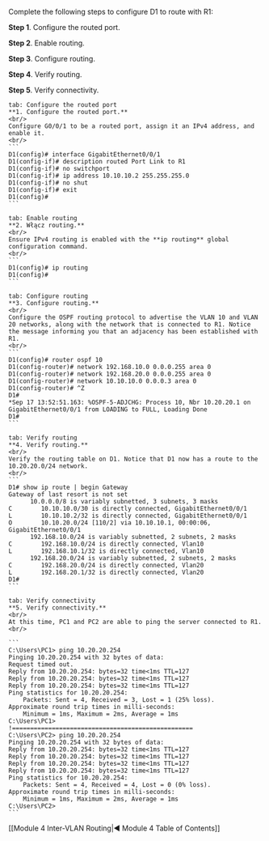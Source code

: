 Complete the following steps to configure D1 to route with R1:

**Step 1**. Configure the routed port.

**Step 2**. Enable routing.

**Step 3**. Configure routing.

**Step 4**. Verify routing.

**Step 5**. Verify connectivity.

````tabs
tab: Configure the routed port
**1. Configure the routed port.**
<br/>
Configure G0/0/1 to be a routed port, assign it an IPv4 address, and enable it.
<br/>
```
D1(config)# interface GigabitEthernet0/0/1
D1(config-if)# description routed Port Link to R1
D1(config-if)# no switchport
D1(config-if)# ip address 10.10.10.2 255.255.255.0
D1(config-if)# no shut
D1(config-if)# exit
D1(config)#
```

tab: Enable routing
**2. Włącz routing.**
<br/>
Ensure IPv4 routing is enabled with the **ip routing** global configuration command.
<br/>
```
D1(config)# ip routing
D1(config)#
```

tab: Configure routing 
**3. Configure routing.**
<br/>
Configure the OSPF routing protocol to advertise the VLAN 10 and VLAN 20 networks, along with the network that is connected to R1. Notice the message informing you that an adjacency has been established with R1.
<br/>
```
D1(config)# router ospf 10
D1(config-router)# network 192.168.10.0 0.0.0.255 area 0
D1(config-router)# network 192.168.20.0 0.0.0.255 area 0
D1(config-router)# network 10.10.10.0 0.0.0.3 area 0
D1(config-router)# ^Z
D1#
*Sep 17 13:52:51.163: %OSPF-5-ADJCHG: Process 10, Nbr 10.20.20.1 on GigabitEthernet0/0/1 from LOADING to FULL, Loading Done
D1#
```

tab: Verify routing 
**4. Verify routing.**
<br/>
Verify the routing table on D1. Notice that D1 now has a route to the 10.20.20.0/24 network.
<br/>
```
D1# show ip route | begin Gateway
Gateway of last resort is not set
      10.0.0.0/8 is variably subnetted, 3 subnets, 3 masks
C        10.10.10.0/30 is directly connected, GigabitEthernet0/0/1
L        10.10.10.2/32 is directly connected, GigabitEthernet0/0/1
O        10.10.20.0/24 [110/2] via 10.10.10.1, 00:00:06, GigabitEthernet0/0/1
      192.168.10.0/24 is variably subnetted, 2 subnets, 2 masks
C        192.168.10.0/24 is directly connected, Vlan10
L        192.168.10.1/32 is directly connected, Vlan10
      192.168.20.0/24 is variably subnetted, 2 subnets, 2 masks
C        192.168.20.0/24 is directly connected, Vlan20
L        192.168.20.1/32 is directly connected, Vlan20
D1#
```

tab: Verify connectivity
**5. Verify connectivity.**
<br/>
At this time, PC1 and PC2 are able to ping the server connected to R1.
<br/>

```
C:\Users\PC1> ping 10.20.20.254
Pinging 10.20.20.254 with 32 bytes of data: 
Request timed out.
Reply from 10.20.20.254: bytes=32 time<1ms TTL=127
Reply from 10.20.20.254: bytes=32 time<1ms TTL=127
Reply from 10.20.20.254: bytes=32 time<1ms TTL=127
Ping statistics for 10.20.20.254:
    Packets: Sent = 4, Received = 3, Lost = 1 (25% loss).
Approximate round trip times in milli-seconds: 
    Minimum = 1ms, Maximum = 2ms, Average = 1ms 
C:\Users\PC1>
!==================================================
C:\Users\PC2> ping 10.20.20.254
Pinging 10.20.20.254 with 32 bytes of data: 
Reply from 10.20.20.254: bytes=32 time<1ms TTL=127
Reply from 10.20.20.254: bytes=32 time<1ms TTL=127
Reply from 10.20.20.254: bytes=32 time<1ms TTL=127
Reply from 10.20.20.254: bytes=32 time<1ms TTL=127
Ping statistics for 10.20.20.254:
    Packets: Sent = 4, Received = 4, Lost = 0 (0% loss).
Approximate round trip times in milli-seconds: 
    Minimum = 1ms, Maximum = 2ms, Average = 1ms
C:\Users\PC2> 
```

````

[[Module 4 Inter-VLAN Routing|◀ Module 4 Table of Contents]]